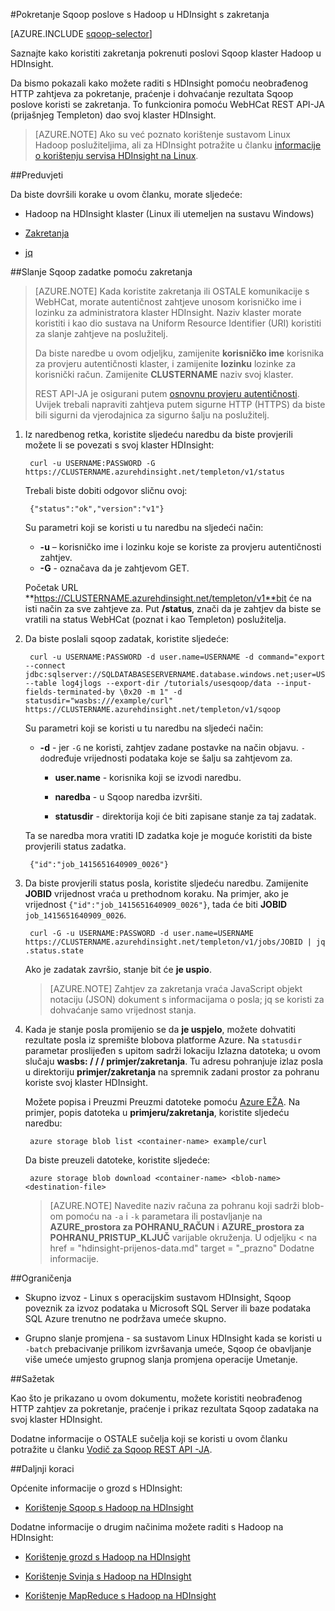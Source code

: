 <properties
   pageTitle="Korištenje Hadoop Sqoop s zakretanja u HDInsight | Microsoft Azure"
   description="Saznajte kako daljinski slanje Sqoop zadataka HDInsight pomoću zakretanja."
   services="hdinsight"
   documentationCenter=""
   authors="mumian"
   manager="jhubbard"
   editor="cgronlun"
    tags="azure-portal"/>

<tags
   ms.service="hdinsight"
   ms.devlang="na"
   ms.topic="article"
   ms.tgt_pltfrm="na"
   ms.workload="big-data"
   ms.date="10/21/2016"
   ms.author="jgao"/>

#<a name="run-sqoop-jobs-with-hadoop-in-hdinsight-with-curl"></a>Pokretanje Sqoop poslove s Hadoop u HDInsight s zakretanja

[AZURE.INCLUDE [sqoop-selector](../../includes/hdinsight-selector-use-sqoop.md)]

Saznajte kako koristiti zakretanja pokrenuti poslovi Sqoop klaster Hadoop u HDInsight.

Da bismo pokazali kako možete raditi s HDInsight pomoću neobrađenog HTTP zahtjeva za pokretanje, praćenje i dohvaćanje rezultata Sqoop poslove koristi se zakretanja. To funkcionira pomoću WebHCat REST API-JA (prijašnjeg Templeton) dao svoj klaster HDInsight.

> [AZURE.NOTE] Ako su već poznato korištenje sustavom Linux Hadoop poslužiteljima, ali za HDInsight potražite u članku [informacije o korištenju servisa HDInsight na Linux](hdinsight-hadoop-linux-information.md).

##<a name="prerequisites"></a>Preduvjeti

Da biste dovršili korake u ovom članku, morate sljedeće:

* Hadoop na HDInsight klaster (Linux ili utemeljen na sustavu Windows)

* [Zakretanja](http://curl.haxx.se/)

* [jq](http://stedolan.github.io/jq/)

##<a name="submit-sqoop-jobs-by-using-curl"></a>Slanje Sqoop zadatke pomoću zakretanja

> [AZURE.NOTE] Kada koristite zakretanja ili OSTALE komunikacije s WebHCat, morate autentičnost zahtjeve unosom korisničko ime i lozinku za administratora klaster HDInsight. Naziv klaster morate koristiti i kao dio sustava na Uniform Resource Identifier (URI) koristiti za slanje zahtjeve na poslužitelj.
>
> Da biste naredbe u ovom odjeljku, zamijenite **korisničko ime** korisnika za provjeru autentičnosti klaster, i zamijenite **lozinku** lozinke za korisnički račun. Zamijenite **CLUSTERNAME** naziv svoj klaster.
>
> REST API-JA je osigurani putem [osnovnu provjeru autentičnosti](http://en.wikipedia.org/wiki/Basic_access_authentication). Uvijek trebali napraviti zahtjeva putem sigurne HTTP (HTTPS) da biste bili sigurni da vjerodajnica za sigurno šalju na poslužitelj.

1. Iz naredbenog retka, koristite sljedeću naredbu da biste provjerili možete li se povezati s svoj klaster HDInsight:

        curl -u USERNAME:PASSWORD -G https://CLUSTERNAME.azurehdinsight.net/templeton/v1/status

    Trebali biste dobiti odgovor sličnu ovoj:

        {"status":"ok","version":"v1"}

    Su parametri koji se koristi u tu naredbu na sljedeći način:

    * **-u** – korisničko ime i lozinku koje se koriste za provjeru autentičnosti zahtjev.
    * **-G** - označava da je zahtjevom GET.

    Početak URL **https://CLUSTERNAME.azurehdinsight.net/templeton/v1**bit će na isti način za sve zahtjeve za. Put **/status**, znači da je zahtjev da biste se vratili na status WebHCat (poznat i kao Templeton) poslužitelja. 

2. Da biste poslali sqoop zadatak, koristite sljedeće:


        curl -u USERNAME:PASSWORD -d user.name=USERNAME -d command="export --connect jdbc:sqlserver://SQLDATABASESERVERNAME.database.windows.net;user=USERNAME@SQLDATABASESERVERNAME;password=PASSWORD;database=SQLDATABASENAME --table log4jlogs --export-dir /tutorials/usesqoop/data --input-fields-terminated-by \0x20 -m 1" -d statusdir="wasbs:///example/curl" https://CLUSTERNAME.azurehdinsight.net/templeton/v1/sqoop

    Su parametri koji se koristi u tu naredbu na sljedeći način:

    * **-d** - jer `-G` ne koristi, zahtjev zadane postavke na način objavu. `-d`određuje vrijednosti podataka koje se šalju sa zahtjevom za.

        * **user.name** - korisnika koji se izvodi naredbu.

        * **naredba** - u Sqoop naredba izvršiti.

        * **statusdir** - direktorija koji će biti zapisane stanje za taj zadatak.

    Ta se naredba mora vratiti ID zadatka koje je moguće koristiti da biste provjerili status zadatka.

        {"id":"job_1415651640909_0026"}

3. Da biste provjerili status posla, koristite sljedeću naredbu. Zamijenite **JOBID** vrijednost vraća u prethodnom koraku. Na primjer, ako je vrijednost `{"id":"job_1415651640909_0026"}`, tada će biti **JOBID** `job_1415651640909_0026`.

        curl -G -u USERNAME:PASSWORD -d user.name=USERNAME https://CLUSTERNAME.azurehdinsight.net/templeton/v1/jobs/JOBID | jq .status.state

    Ako je zadatak završio, stanje bit će **je uspio**.

    > [AZURE.NOTE] Zahtjev za zakretanja vraća JavaScript objekt notaciju (JSON) dokument s informacijama o posla; jq se koristi za dohvaćanje samo vrijednost stanja.

4. Kada je stanje posla promijenio se da **je uspjelo**, možete dohvatiti rezultate posla iz spremište blobova platforme Azure. Na `statusdir` parametar proslijeđen s upitom sadrži lokaciju Izlazna datoteka; u ovom slučaju **wasbs: / / / primjer/zakretanja**. Tu adresu pohranjuje izlaz posla u direktoriju **primjer/zakretanja** na spremnik zadani prostor za pohranu koriste svoj klaster HDInsight.

    Možete popisa i Preuzmi Preuzmi datoteke pomoću [Azure EŽA](../xplat-cli-install.md). Na primjer, popis datoteka u **primjeru/zakretanja**, koristite sljedeću naredbu:

        azure storage blob list <container-name> example/curl

    Da biste preuzeli datoteke, koristite sljedeće:

        azure storage blob download <container-name> <blob-name> <destination-file>

    > [AZURE.NOTE] Navedite naziv računa za pohranu koji sadrži blob-om pomoću na `-a` i `-k` parametara ili postavljanje na **AZURE\_prostora za POHRANU\_RAČUN** i **AZURE\_prostora za POHRANU\_PRISTUP\_KLJUČ** varijable okruženja. U odjeljku < na href = "hdinsight-prijenos-data.md" target = "_prazno" Dodatne informacije.

##<a name="limitations"></a>Ograničenja

* Skupno izvoz - Linux s operacijskim sustavom HDInsight, Sqoop poveznik za izvoz podataka u Microsoft SQL Server ili baze podataka SQL Azure trenutno ne podržava umeće skupno.

* Grupno slanje promjena - sa sustavom Linux HDInsight kada se koristi u `-batch` prebacivanje prilikom izvršavanja umeće, Sqoop će obavljanje više umeće umjesto grupnog slanja promjena operacije Umetanje.

##<a name="summary"></a>Sažetak

Kao što je prikazano u ovom dokumentu, možete koristiti neobrađenog HTTP zahtjev za pokretanje, praćenje i prikaz rezultata Sqoop zadataka na svoj klaster HDInsight.

Dodatne informacije o OSTALE sučelja koji se koristi u ovom članku potražite u članku <a href="https://sqoop.apache.org/docs/1.99.3/RESTAPI.html" target="_blank">Vodič za Sqoop REST API -JA</a>.

##<a name="next-steps"></a>Daljnji koraci

Općenite informacije o grozd s HDInsight:

* [Korištenje Sqoop s Hadoop na HDInsight](hdinsight-use-sqoop.md)

Dodatne informacije o drugim načinima možete raditi s Hadoop na HDInsight:

* [Korištenje grozd s Hadoop na HDInsight](hdinsight-use-hive.md)

* [Korištenje Svinja s Hadoop na HDInsight](hdinsight-use-pig.md)

* [Korištenje MapReduce s Hadoop na HDInsight](hdinsight-use-mapreduce.md)

[hdinsight-sdk-documentation]: http://msdnstage.redmond.corp.microsoft.com/library/dn479185.aspx

[azure-purchase-options]: http://azure.microsoft.com/pricing/purchase-options/
[azure-member-offers]: http://azure.microsoft.com/pricing/member-offers/
[azure-free-trial]: http://azure.microsoft.com/pricing/free-trial/

[apache-tez]: http://tez.apache.org
[apache-hive]: http://hive.apache.org/
[apache-log4j]: http://en.wikipedia.org/wiki/Log4j
[hive-on-tez-wiki]: https://cwiki.apache.org/confluence/display/Hive/Hive+on+Tez
[import-to-excel]: http://azure.microsoft.com/documentation/articles/hdinsight-connect-excel-power-query/


[hdinsight-use-oozie]: hdinsight-use-oozie.md
[hdinsight-analyze-flight-data]: hdinsight-analyze-flight-delay-data.md




[hdinsight-provision]: hdinsight-provision-clusters.md
[hdinsight-submit-jobs]: hdinsight-submit-hadoop-jobs-programmatically.md
[hdinsight-upload-data]: hdinsight-upload-data.md

[powershell-here-strings]: http://technet.microsoft.com/library/ee692792.aspx


